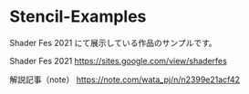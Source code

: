 # Stencil-Examples

Shader Fes 2021 にて展示している作品のサンプルです。

Shader Fes 2021
https://sites.google.com/view/shaderfes


解説記事（note）
https://note.com/wata_pj/n/n2399e21acf42
